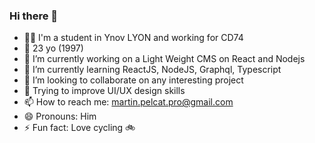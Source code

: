 ### Hi there 👋

- 👨‍🎓 I'm a student in Ynov LYON and working for CD74
- 🎂 23 yo (1997)
- 🔭 I’m currently working on a Light Weight CMS on React and Nodejs
- 🌱 I’m currently learning ReactJS, NodeJS, Graphql, Typescript
- 👯 I’m looking to collaborate on any interesting project
- 🤔 Trying to improve UI/UX design skills
- 📫 How to reach me: martin.pelcat.pro@gmail.com
- 😄 Pronouns: Him
- ⚡ Fun fact: Love cycling 🚲
